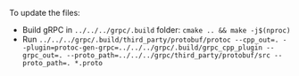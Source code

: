 To update the files:

- Build gRPC in `../../../grpc/.build` folder: `cmake .. && make -j$(nproc)`
- Run `../../../grpc/.build/third_party/protobuf/protoc --cpp_out=. --plugin=protoc-gen-grpc=../../../grpc/.build/grpc_cpp_plugin --grpc_out=. --proto_path=../../../grpc/third_party/protobuf/src --proto_path=. *.proto`